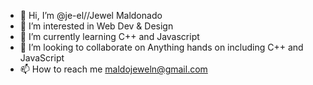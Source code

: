 - 👋 Hi, I’m @je-el//Jewel Maldonado
- 👀 I’m interested in Web Dev & Design
- 🌱 I’m currently learning C++ and Javascript
- 💞️ I’m looking to collaborate on Anything hands on including C++ and JavaScript
- 📫 How to reach me maldojeweln@gmail.com

<!---
je-el/je-el is a ✨ special ✨ repository because its `README.md` (this file) appears on your GitHub profile.
You can click the Preview link to take a look at your changes.
--->
